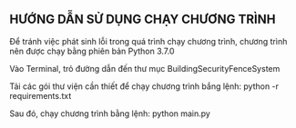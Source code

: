 <h2>HƯỚNG DẪN SỬ DỤNG CHẠY CHƯƠNG TRÌNH</h2>
<p>Để tránh việc phát sinh lỗi trong quá trình chạy chương trình, chương trình nên được chạy bằng phiên bản Python 3.7.0</p>
<p>Vào Terminal, trỏ đường dẫn đến thư mục BuildingSecurityFenceSystem </p>
<p>Tải các gói thư viện cần thiết để chạy chương trình bắng lệnh: python -r requirements.txt </p>
<p>Sau đó, chạy chương trình bằng lệnh: python main.py</p>
